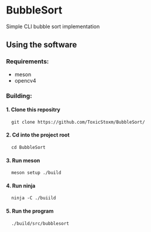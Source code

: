 # BubbleSort

Simple CLI bubble sort implementation

## Using the software
### Requirements:
  - meson
  - opencv4
### Building:
  #### 1. Clone this repositry
      git clone https://github.com/ToxicStoxm/BubbleSort/
  #### 2. Cd into the project root
      cd BubbleSort
  #### 3. Run meson
      meson setup ./build
  #### 4. Run ninja
      ninja -C ./buiild
  #### 5. Run the program
      ./build/src/bubblesort
